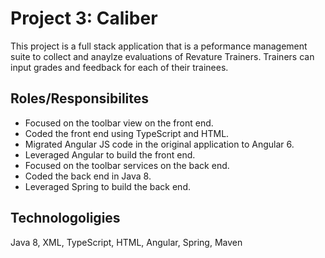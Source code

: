 # Project 3: Caliber
This project is a full stack application that is a peformance management suite to collect and anaylze evaluations of Revature Trainers. Trainers can input grades and feedback for each of their trainees.

## Roles/Responsibilites
* Focused on the toolbar view on the front end.
* Coded the front end using TypeScript and HTML.
* Migrated Angular JS code in the original application to Angular 6.
* Leveraged Angular to build the front end.
* Focused on the toolbar services on the back end.
* Coded the back end in Java 8.
* Leveraged Spring to build the back end.


## Technologoligies
Java 8, XML, TypeScript, HTML, Angular, Spring, Maven

